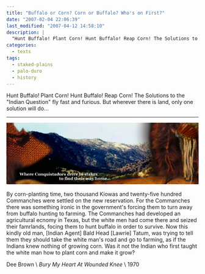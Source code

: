 ```yaml
---
title: "Buffalo or Corn? Corn or Buffalo? Who's on First?"
date: "2007-02-04 22:06:39"
last_modified: "2007-04-12 14:58:10"
description: |
  "Hunt Buffalo! Plant Corn! Hunt Buffalo! Reap Corn! The Solutions to the "Indian Question" fly fast and furious. But wherever there is land, only one solution will do..."
categories:
  - texts
tags:
  - staked-plains
  - palo-duro
  - history   
---
```

Hunt Buffalo! Plant Corn! Hunt Buffalo! Reap Corn! The Solutions to the "Indian Question" fly fast and furious. But wherever there is land, only one solution will do...

***
![Decorative Image](/images/gallery/section_9.jpg)

By corn-planting time, two thousand Kiowas and twenty-five hundred Commanches were settled on the new reservation. For the Commanches there was something ironic in the government's forcing them to turn away from buffalo hunting to farming. The Commanches had developed an agricultural ecnomy in Texas, but the white men had come there and seized their famrlands, focing them to hunt buffalo in order to survive. Now this kindly old man, [Indian Agent] Bald Head [Lawrie] Tatum, was trying to tell them they should take the white man's road and go to farming, as if the Indians knew nothing of growing corn. Was it not the Indian who first taught the white man how to plant corn and make it grow?

Dee Brown  \\
_Bury My Heart At Wounded Knee_  \\
1970
